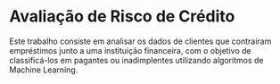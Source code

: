 # Avaliação de Risco de Crédito

Este trabalho consiste em analisar os dados de clientes que contraíram empréstimos junto a uma instituição financeira, com o objetivo de classificá-los em pagantes ou inadimplentes utilizando algoritmos de Machine Learning.
